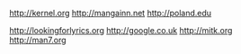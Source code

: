 http://kernel.org http://mangainn.net http://poland.edu 

http://lookingforlyrics.org http://google.co.uk http://mitk.org
 
 http://man7.org
 
